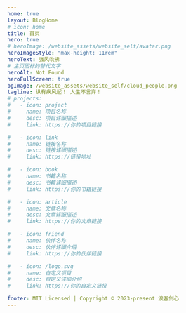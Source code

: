 ```yaml
---
home: true
layout: BlogHome
# icon: home
title: 首页
hero: true
# heroImage: /website_assets/website_self/avatar.png
heroImageStyle: "max-height: 11rem"
heroText: 强风吹拂
# 主页图标的替代文字
heroAlt: Not Found
heroFullScreen: true
bgImage: /website_assets/website_self/cloud_people.png
tagline: 纵有疾风起！ 人生不言弃！
# projects:
#   - icon: project
#     name: 项目名称
#     desc: 项目详细描述
#     link: https://你的项目链接

#   - icon: link
#     name: 链接名称
#     desc: 链接详细描述
#     link: https://链接地址

#   - icon: book
#     name: 书籍名称
#     desc: 书籍详细描述
#     link: https://你的书籍链接

#   - icon: article
#     name: 文章名称
#     desc: 文章详细描述
#     link: https://你的文章链接

#   - icon: friend
#     name: 伙伴名称
#     desc: 伙伴详细介绍
#     link: https://你的伙伴链接

#   - icon: /logo.svg
#     name: 自定义项目
#     desc: 自定义详细介绍
#     link: https://你的自定义链接

footer: MIT Licensed | Copyright © 2023-present 浪客剑心
---
```

